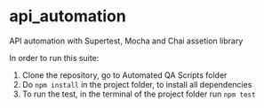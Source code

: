 # api_automation
API automation with Supertest, Mocha and Chai assetion library

In order to run this suite:

1. Clone the repository, go to Automated QA Scripts folder
2. Do `npm install` in the project folder, to install all dependencies
3. To run the test, in the terminal of the project folder run `npm test`
